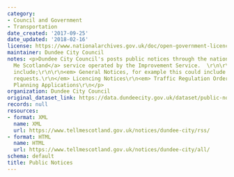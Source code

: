 ```yaml
---
category:
- Council and Government
- Transportation
date_created: '2017-09-25'
date_updated: '2018-02-16'
license: https://www.nationalarchives.gov.uk/doc/open-government-licence/version/3/
maintainer: Dundee City Council
notes: <p>Dundee City Council's posts public notices through the national <a href="https://www.tellmescotland.gov.uk">Tell
  Me Scotland</a> service operated by the Improvement Service.  \r\n\r\nThese notices
  include;\r\n\r\n<em> General Notices, for example this could include asset transfer
  requests.\r\n</em> Licencing Notices\r\n<em> Traffic Regulation Orders\r\n</em>
  Planning Applications\r\n</p>
organization: Dundee City Council
original_dataset_link: https://data.dundeecity.gov.uk/dataset/public-notices
records: null
resources:
- format: XML
  name: XML
  url: https://www.tellmescotland.gov.uk/notices/dundee-city/rss/
- format: HTML
  name: HTML
  url: https://www.tellmescotland.gov.uk/notices/dundee-city/all/
schema: default
title: Public Notices
---
```

